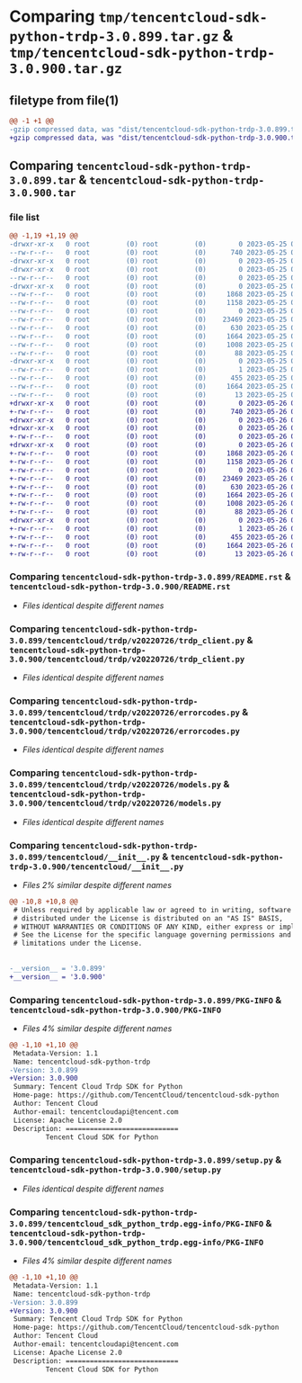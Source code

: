 # Comparing `tmp/tencentcloud-sdk-python-trdp-3.0.899.tar.gz` & `tmp/tencentcloud-sdk-python-trdp-3.0.900.tar.gz`

## filetype from file(1)

```diff
@@ -1 +1 @@
-gzip compressed data, was "dist/tencentcloud-sdk-python-trdp-3.0.899.tar", last modified: Thu May 25 00:39:44 2023, max compression
+gzip compressed data, was "dist/tencentcloud-sdk-python-trdp-3.0.900.tar", last modified: Fri May 26 02:30:47 2023, max compression
```

## Comparing `tencentcloud-sdk-python-trdp-3.0.899.tar` & `tencentcloud-sdk-python-trdp-3.0.900.tar`

### file list

```diff
@@ -1,19 +1,19 @@
-drwxr-xr-x   0 root         (0) root         (0)        0 2023-05-25 00:39:44.000000 tencentcloud-sdk-python-trdp-3.0.899/
--rw-r--r--   0 root         (0) root         (0)      740 2023-05-25 00:39:44.000000 tencentcloud-sdk-python-trdp-3.0.899/README.rst
-drwxr-xr-x   0 root         (0) root         (0)        0 2023-05-25 00:39:44.000000 tencentcloud-sdk-python-trdp-3.0.899/tencentcloud/
-drwxr-xr-x   0 root         (0) root         (0)        0 2023-05-25 00:39:44.000000 tencentcloud-sdk-python-trdp-3.0.899/tencentcloud/trdp/
--rw-r--r--   0 root         (0) root         (0)        0 2023-05-25 00:39:44.000000 tencentcloud-sdk-python-trdp-3.0.899/tencentcloud/trdp/__init__.py
-drwxr-xr-x   0 root         (0) root         (0)        0 2023-05-25 00:39:44.000000 tencentcloud-sdk-python-trdp-3.0.899/tencentcloud/trdp/v20220726/
--rw-r--r--   0 root         (0) root         (0)     1868 2023-05-25 00:39:44.000000 tencentcloud-sdk-python-trdp-3.0.899/tencentcloud/trdp/v20220726/trdp_client.py
--rw-r--r--   0 root         (0) root         (0)     1158 2023-05-25 00:39:44.000000 tencentcloud-sdk-python-trdp-3.0.899/tencentcloud/trdp/v20220726/errorcodes.py
--rw-r--r--   0 root         (0) root         (0)        0 2023-05-25 00:39:44.000000 tencentcloud-sdk-python-trdp-3.0.899/tencentcloud/trdp/v20220726/__init__.py
--rw-r--r--   0 root         (0) root         (0)    23469 2023-05-25 00:39:44.000000 tencentcloud-sdk-python-trdp-3.0.899/tencentcloud/trdp/v20220726/models.py
--rw-r--r--   0 root         (0) root         (0)      630 2023-05-25 00:39:44.000000 tencentcloud-sdk-python-trdp-3.0.899/tencentcloud/__init__.py
--rw-r--r--   0 root         (0) root         (0)     1664 2023-05-25 00:39:44.000000 tencentcloud-sdk-python-trdp-3.0.899/PKG-INFO
--rw-r--r--   0 root         (0) root         (0)     1008 2023-05-25 00:39:44.000000 tencentcloud-sdk-python-trdp-3.0.899/setup.py
--rw-r--r--   0 root         (0) root         (0)       88 2023-05-25 00:39:44.000000 tencentcloud-sdk-python-trdp-3.0.899/setup.cfg
-drwxr-xr-x   0 root         (0) root         (0)        0 2023-05-25 00:39:44.000000 tencentcloud-sdk-python-trdp-3.0.899/tencentcloud_sdk_python_trdp.egg-info/
--rw-r--r--   0 root         (0) root         (0)        1 2023-05-25 00:39:44.000000 tencentcloud-sdk-python-trdp-3.0.899/tencentcloud_sdk_python_trdp.egg-info/dependency_links.txt
--rw-r--r--   0 root         (0) root         (0)      455 2023-05-25 00:39:44.000000 tencentcloud-sdk-python-trdp-3.0.899/tencentcloud_sdk_python_trdp.egg-info/SOURCES.txt
--rw-r--r--   0 root         (0) root         (0)     1664 2023-05-25 00:39:44.000000 tencentcloud-sdk-python-trdp-3.0.899/tencentcloud_sdk_python_trdp.egg-info/PKG-INFO
--rw-r--r--   0 root         (0) root         (0)       13 2023-05-25 00:39:44.000000 tencentcloud-sdk-python-trdp-3.0.899/tencentcloud_sdk_python_trdp.egg-info/top_level.txt
+drwxr-xr-x   0 root         (0) root         (0)        0 2023-05-26 02:30:47.000000 tencentcloud-sdk-python-trdp-3.0.900/
+-rw-r--r--   0 root         (0) root         (0)      740 2023-05-26 02:30:47.000000 tencentcloud-sdk-python-trdp-3.0.900/README.rst
+drwxr-xr-x   0 root         (0) root         (0)        0 2023-05-26 02:30:47.000000 tencentcloud-sdk-python-trdp-3.0.900/tencentcloud/
+drwxr-xr-x   0 root         (0) root         (0)        0 2023-05-26 02:30:47.000000 tencentcloud-sdk-python-trdp-3.0.900/tencentcloud/trdp/
+-rw-r--r--   0 root         (0) root         (0)        0 2023-05-26 02:30:47.000000 tencentcloud-sdk-python-trdp-3.0.900/tencentcloud/trdp/__init__.py
+drwxr-xr-x   0 root         (0) root         (0)        0 2023-05-26 02:30:47.000000 tencentcloud-sdk-python-trdp-3.0.900/tencentcloud/trdp/v20220726/
+-rw-r--r--   0 root         (0) root         (0)     1868 2023-05-26 02:30:47.000000 tencentcloud-sdk-python-trdp-3.0.900/tencentcloud/trdp/v20220726/trdp_client.py
+-rw-r--r--   0 root         (0) root         (0)     1158 2023-05-26 02:30:47.000000 tencentcloud-sdk-python-trdp-3.0.900/tencentcloud/trdp/v20220726/errorcodes.py
+-rw-r--r--   0 root         (0) root         (0)        0 2023-05-26 02:30:47.000000 tencentcloud-sdk-python-trdp-3.0.900/tencentcloud/trdp/v20220726/__init__.py
+-rw-r--r--   0 root         (0) root         (0)    23469 2023-05-26 02:30:47.000000 tencentcloud-sdk-python-trdp-3.0.900/tencentcloud/trdp/v20220726/models.py
+-rw-r--r--   0 root         (0) root         (0)      630 2023-05-26 02:30:47.000000 tencentcloud-sdk-python-trdp-3.0.900/tencentcloud/__init__.py
+-rw-r--r--   0 root         (0) root         (0)     1664 2023-05-26 02:30:47.000000 tencentcloud-sdk-python-trdp-3.0.900/PKG-INFO
+-rw-r--r--   0 root         (0) root         (0)     1008 2023-05-26 02:30:47.000000 tencentcloud-sdk-python-trdp-3.0.900/setup.py
+-rw-r--r--   0 root         (0) root         (0)       88 2023-05-26 02:30:47.000000 tencentcloud-sdk-python-trdp-3.0.900/setup.cfg
+drwxr-xr-x   0 root         (0) root         (0)        0 2023-05-26 02:30:47.000000 tencentcloud-sdk-python-trdp-3.0.900/tencentcloud_sdk_python_trdp.egg-info/
+-rw-r--r--   0 root         (0) root         (0)        1 2023-05-26 02:30:47.000000 tencentcloud-sdk-python-trdp-3.0.900/tencentcloud_sdk_python_trdp.egg-info/dependency_links.txt
+-rw-r--r--   0 root         (0) root         (0)      455 2023-05-26 02:30:47.000000 tencentcloud-sdk-python-trdp-3.0.900/tencentcloud_sdk_python_trdp.egg-info/SOURCES.txt
+-rw-r--r--   0 root         (0) root         (0)     1664 2023-05-26 02:30:47.000000 tencentcloud-sdk-python-trdp-3.0.900/tencentcloud_sdk_python_trdp.egg-info/PKG-INFO
+-rw-r--r--   0 root         (0) root         (0)       13 2023-05-26 02:30:47.000000 tencentcloud-sdk-python-trdp-3.0.900/tencentcloud_sdk_python_trdp.egg-info/top_level.txt
```

### Comparing `tencentcloud-sdk-python-trdp-3.0.899/README.rst` & `tencentcloud-sdk-python-trdp-3.0.900/README.rst`

 * *Files identical despite different names*

### Comparing `tencentcloud-sdk-python-trdp-3.0.899/tencentcloud/trdp/v20220726/trdp_client.py` & `tencentcloud-sdk-python-trdp-3.0.900/tencentcloud/trdp/v20220726/trdp_client.py`

 * *Files identical despite different names*

### Comparing `tencentcloud-sdk-python-trdp-3.0.899/tencentcloud/trdp/v20220726/errorcodes.py` & `tencentcloud-sdk-python-trdp-3.0.900/tencentcloud/trdp/v20220726/errorcodes.py`

 * *Files identical despite different names*

### Comparing `tencentcloud-sdk-python-trdp-3.0.899/tencentcloud/trdp/v20220726/models.py` & `tencentcloud-sdk-python-trdp-3.0.900/tencentcloud/trdp/v20220726/models.py`

 * *Files identical despite different names*

### Comparing `tencentcloud-sdk-python-trdp-3.0.899/tencentcloud/__init__.py` & `tencentcloud-sdk-python-trdp-3.0.900/tencentcloud/__init__.py`

 * *Files 2% similar despite different names*

```diff
@@ -10,8 +10,8 @@
 # Unless required by applicable law or agreed to in writing, software
 # distributed under the License is distributed on an "AS IS" BASIS,
 # WITHOUT WARRANTIES OR CONDITIONS OF ANY KIND, either express or implied.
 # See the License for the specific language governing permissions and
 # limitations under the License.
 
 
-__version__ = '3.0.899'
+__version__ = '3.0.900'
```

### Comparing `tencentcloud-sdk-python-trdp-3.0.899/PKG-INFO` & `tencentcloud-sdk-python-trdp-3.0.900/PKG-INFO`

 * *Files 4% similar despite different names*

```diff
@@ -1,10 +1,10 @@
 Metadata-Version: 1.1
 Name: tencentcloud-sdk-python-trdp
-Version: 3.0.899
+Version: 3.0.900
 Summary: Tencent Cloud Trdp SDK for Python
 Home-page: https://github.com/TencentCloud/tencentcloud-sdk-python
 Author: Tencent Cloud
 Author-email: tencentcloudapi@tencent.com
 License: Apache License 2.0
 Description: ============================
         Tencent Cloud SDK for Python
```

### Comparing `tencentcloud-sdk-python-trdp-3.0.899/setup.py` & `tencentcloud-sdk-python-trdp-3.0.900/setup.py`

 * *Files identical despite different names*

### Comparing `tencentcloud-sdk-python-trdp-3.0.899/tencentcloud_sdk_python_trdp.egg-info/PKG-INFO` & `tencentcloud-sdk-python-trdp-3.0.900/tencentcloud_sdk_python_trdp.egg-info/PKG-INFO`

 * *Files 4% similar despite different names*

```diff
@@ -1,10 +1,10 @@
 Metadata-Version: 1.1
 Name: tencentcloud-sdk-python-trdp
-Version: 3.0.899
+Version: 3.0.900
 Summary: Tencent Cloud Trdp SDK for Python
 Home-page: https://github.com/TencentCloud/tencentcloud-sdk-python
 Author: Tencent Cloud
 Author-email: tencentcloudapi@tencent.com
 License: Apache License 2.0
 Description: ============================
         Tencent Cloud SDK for Python
```

